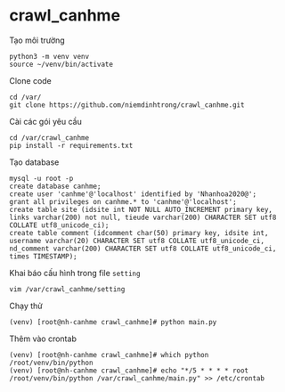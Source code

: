 # crawl_canhme

Tạo môi trường 

```
python3 -m venv venv
source ~/venv/bin/activate
```

Clone code

```
cd /var/
git clone https://github.com/niemdinhtrong/crawl_canhme.git
```

Cài các gói yêu cầu

```
cd /var/crawl_canhme
pip install -r requirements.txt
```

Tạo database

```
mysql -u root -p
create database canhme;
create user 'canhme'@'localhost' identified by 'Nhanhoa2020@';
grant all privileges on canhme.* to 'canhme'@'localhost';
create table site (idsite int NOT NULL AUTO_INCREMENT primary key, links varchar(200) not null, tieude varchar(200) CHARACTER SET utf8 COLLATE utf8_unicode_ci);
create table comment (idcomment char(50) primary key, idsite int, username varchar(20) CHARACTER SET utf8 COLLATE utf8_unicode_ci, nd_comment varchar(200) CHARACTER SET utf8 COLLATE utf8_unicode_ci, times TIMESTAMP);
```

Khai báo cấu hình trong file `setting`

```
vim /var/crawl_canhme/setting
```

Chạy thử

```
(venv) [root@nh-canhme crawl_canhme]# python main.py
```

Thêm vào crontab

```
(venv) [root@nh-canhme crawl_canhme]# which python
/root/venv/bin/python
(venv) [root@nh-canhme crawl_canhme]# echo "*/5 * * * * root /root/venv/bin/python /var/crawl_canhme/main.py" >> /etc/crontab
```